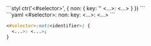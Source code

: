 <div data-size="150" data-examples="stylus" class="syntax"></div>
```styl
ctr('<#selector>', {
  non: {
    key: '<identifier>'
    <...>: <...>
  }
})
```

<div data-size="150" data-examples="yaml" class="syntax"></div>
```yaml
<#selector>:
  non:
    key: <identifier>
    <...>: <...>
```

```css
<#selector>:not(<identifier>) {
  <...>: <...>;
}
```
<div class="cf"></div>





